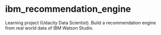 # ibm_recommendation_engine
Learning project (Udacity Data Scientist).  Build a recommendation engine from real world data of IBM Watson Studio.
